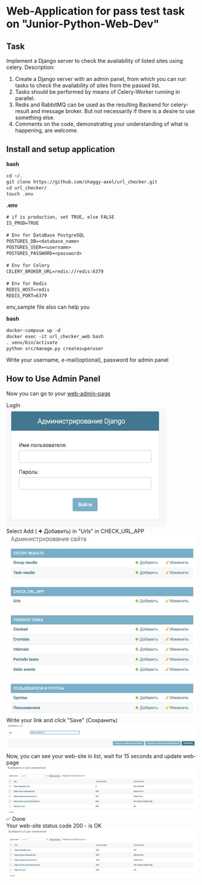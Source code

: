# Web-Application for pass test task on "Junior-Python-Web-Dev"
## Task

Implement a Django server to check the availability of listed sites using celery.
Description:
1. Create a Django server with an admin panel, from which you can run tasks to check the availability of sites from the passed list.
2. Tasks should be performed by means of Celery-Worker running in parallel.
3. Redis and RabbitMQ can be used as the resulting Backend for celery-result and message broker. But not necessarily if there is a desire to use something else.
4. Comments on the code, demonstrating your understanding of what is happening, are welcome.

## Install and setup application

**bash**
```
cd ~/.
git clone https://github.com/shaggy-axel/url_checker.git
cd url_checker/
touch .env
```
**.env**
```
# if is production, set TRUE, else FALSE
IS_PROD=TRUE

# Env for DataBase PostgreSQL
POSTGRES_DB=<database_name>
POSTGRES_USER=<username>
POSTGRES_PASSWORD=<password>

# Env for Celery
CELERY_BROKER_URL=redis://redis:6379

# Env for Redis
REDIS_HOST=redis
REDIS_PORT=6379
```
env_sample file also can help you

**bash**
```
docker-compose up -d
docker exec -it url_checker_web bash
. venv/bin/activate
python src/manage.py createsuperuser
```
Write your username, e-mail(optional), password for admin panel

## How to Use Admin Panel
Now you can go to your [web-admin-page](http://localhost:8080/admin)
<p>
  LogIn<br>
  <img src="screenshots/login.jpg"/><br>
  Select Add ( ➕ Добавить) in "Urls" in CHECK_URL_APP<br>
  <img src="screenshots/add_url.jpg"/><br>
  Write your link and click "Save" (Сохранить)<br>
  <img src="screenshots/write_link.jpg"/><br>
  Now, you can see your web-site in list, wait for 15 seconds and update web-page<br>
  <img src="screenshots/not_checked.jpg"/><br>
  ✅ Done<br>
  Your web-site status code 200 - is OK<br>
  <img src="screenshots/checked.jpg"/><br>
</p>
